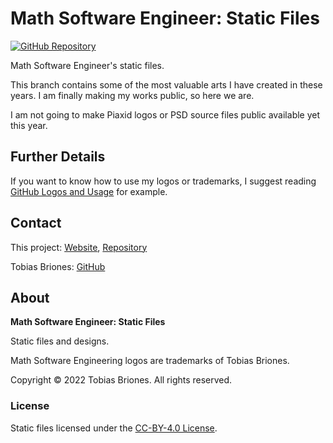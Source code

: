 # Math Software Engineer: Static Files

[![GitHub Repository](https://img.shields.io/static/v1?label=GITHUB&message=REPOSITORY&labelColor=555&color=0277bd&style=for-the-badge&logo=GITHUB)](https://github.com/tobiasbriones/mathsoftware.engineer)

Math Software Engineer's static files.

This branch contains some of the most valuable arts I have created in these 
years. I am finally making my works public, so here we are.

I am not going to make Piaxid logos or PSD source files public available yet 
this year.

## Further Details

If you want to know how to use my logos or trademarks, I suggest reading 
[GitHub Logos and Usage](https://github.com/logos) for example.

## Contact

This project: [Website](https://mathsoftware.engineer),
[Repository](https://github.com/tobiasbriones/mathsoftware.engineer)

Tobias Briones: [GitHub](https://github.com/tobiasbriones)

## About

**Math Software Engineer: Static Files**

Static files and designs. 

Math Software Engineering logos are trademarks of Tobias Briones.

Copyright © 2022 Tobias Briones. All rights reserved.

### License

Static files licensed under the [CC-BY-4.0 License](LICENSE).
